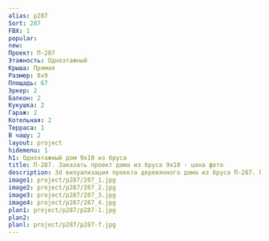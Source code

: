 ```yaml
---
alias: p287
Sort: 287
FBX: 1
popular: 
new: 
Проект: П-287
Этажность: Одноэтажный
Крыша: Прямая
Размер: 8х9
Площадь: 67
Эркер: 2
Балкон: 2
Кукушка: 2
Гараж: 2
Котельная: 2
Терраса: 1
В чашу: 2
layout: project
hidemenu: 1
h1: Одноэтажный дом 9х10 из бруса
title: П-287. Заказать проект дома из бруса 9х10 - цена фото
description: 3d визуализация проекта деревянного дома из бруса П-287. Площадь 67 м2, размер 9х10. Вы можете внести любые изменения в проект.
image1: project/p287/287_1.jpg
image2: project/p287/287_2.jpg
image3: project/p287/287_3.jpg
image4: project/p287/287_4.jpg
plan1: project/p287/p287-1.jpg
plan2: 
planl: project/p287/p287-f.jpg
---
```

